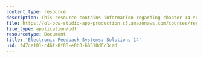 ```yaml
---
content_type: resource
description: This resource contains information regarding chapter 14 solutions.
file: https://ol-ocw-studio-app-production.s3.amazonaws.com/courses/res-6-010-electronic-feedback-systems-spring-2013/f47ce101c46f8f03e0b366510d6c3cad_MITRES_6-010S13_sol14.pdf
file_type: application/pdf
resourcetype: Document
title: 'Electronic Feedback Systems: Solutions 14'
uid: f47ce101-c46f-8f03-e0b3-66510d6c3cad
---
```

